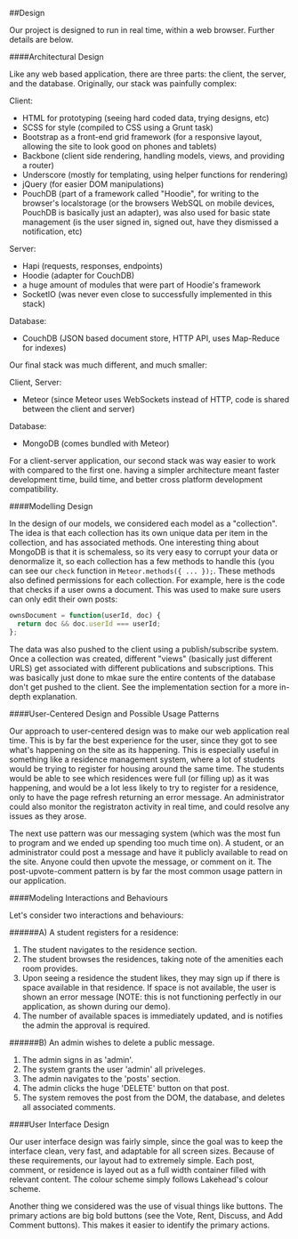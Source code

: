##Design

Our project is designed to run in real time, within a web browser. Further details are below.

####Architectural Design

Like any web based application, there are three parts: the client, the server, and the database. Originally, our stack was painfully complex:

Client: 
- HTML for prototyping (seeing hard coded data, trying designs, etc)
- SCSS for style (compiled to CSS using a Grunt task)
- Bootstrap as a front-end grid framework (for a responsive layout, allowing the site to look good on phones and tablets)
- Backbone (client side rendering, handling models, views, and providing a router)
- Underscore (mostly for templating, using helper functions for rendering)
- jQuery (for easier DOM manipulations)
- PouchDB (part of a framework called "Hoodie", for writing to the browser's localstorage (or the browsers WebSQL on mobile devices, PouchDB is basically just an adapter), was also used for basic state management (is the user signed in, signed out, have they dismissed a notification, etc)

Server:
- Hapi (requests, responses, endpoints)
- Hoodie (adapter for CouchDB)
- a huge amount of modules that were part of Hoodie's framework
- SocketIO (was never even close to successfully implemented in this stack)

Database:
- CouchDB (JSON based document store, HTTP API, uses Map-Reduce for indexes)

Our final stack was much different, and much smaller:

Client, Server:
- Meteor (since Meteor uses WebSockets instead of HTTP, code is shared between the client and server)

Database:
- MongoDB (comes bundled with Meteor)

For a client-server application, our second stack was way easier to work with compared to the first one. having a simpler architecture meant faster development time, build time, and better cross platform development compatibility.

####Modelling Design

In the design of our models, we considered each model as a "collection". The idea is that each collection has its own unique data per item in the collection, and has associated methods. One interesting thing about MongoDB is that it is schemaless, so its very easy to corrupt your data or denormalize it, so each collection has a few methods to handle this (you can see our `check` function in `Meteor.methods({ ... });`. These methods also defined permissions for each collection. For example, here is the code that checks if a user owns a document. This was used to make sure users can only edit their own posts:

```javascript
ownsDocument = function(userId, doc) {
  return doc && doc.userId === userId;
};
```

The data was also pushed to the client using a publish/subscribe system. Once a collection was created, different "views" (basically just different URLS) get associated with different publications and subscriptions. This was basically just done to mkae sure the entire contents of the database don't get pushed to the client. See the implementation section for a more in-depth explanation.

####User-Centered Design and Possible Usage Patterns

Our approach to user-centered design was to make our web application real time. This is by far the best experience for the user, since they got to see what's happening on the site as its happening. This is especially useful in something like a residence management system, where a lot of students would be trying to register for housing around the same time. The students would be able to see which residences were full (or filling up) as it was happening, and would be a lot less likely to try to register for a residence, only to have the page refresh returning an error message. An administrator could also monitor the registraton activity in real time, and could resolve any issues as they arose.

The next use pattern was our messaging system (which was the most fun to program and we ended up spending too much time on). A student, or an administrator could post a message and have it publicly available to read on the site. Anyone could then upvote the message, or comment on it. The post-upvote-comment pattern is by far the most common usage pattern in our application.

####Modeling Interactions and Behaviours

Let's consider two interactions and behaviours:

######A) A student registers for a residence:

1. The student navigates to the residence section.
2. The student browses the residences, taking note of the amenities each room provides.
3. Upon seeing a residence the student likes, they may sign up if there is space available in that residence. If space is not available, the user is shown an error message (NOTE: this is not functioning perfectly in our application, as shown during our demo).
4. The number of available spaces is immediately updated, and is notifies the admin the approval is required.

######B) An admin wishes to delete a public message.

1. The admin signs in as 'admin'.
2. The system grants the user 'admin' all priveleges.
3. The admin navigates to the 'posts' section.
4. The admin clicks the huge 'DELETE' button on that post.
5. The system removes the post from the DOM, the database, and deletes all associated comments.


####User Interface Design

Our user interface design was fairly simple, since the goal was to keep the interface clean, very fast, and adaptable for all screen sizes. Because of these requirements, our layout had to extremely simple. Each post, comment, or residence is layed out as a full width container filled with relevant content. The colour scheme simply follows Lakehead's colour scheme. 

Another thing we considered was the use of visual things like buttons. The primary actions are big bold buttons (see the Vote, Rent, Discuss, and Add Comment buttons). This makes it easier to identify the primary actions.